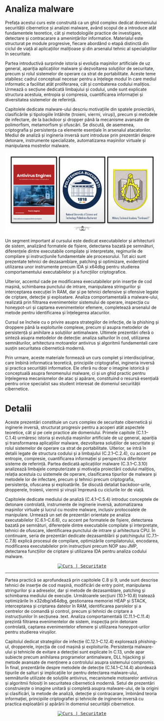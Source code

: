 # Analiza malware

Prefața acestui curs este construită ca un ghid complex dedicat domeniului securității cibernetice și analizei malware, având scopul de a introduce atât fundamentele teoretice, cât și metodologiile practice de investigare, detectare și contracarare a amenințărilor informatice. Materialul este structurat pe module progresive, fiecare abordând o etapă distinctă din ciclul de viață al aplicațiilor malițioase și din arsenalul tehnic al specialiștilor în securitate.

Partea introductivă surprinde istoria și evoluția mașinilor artificiale de uz general, apariția aplicațiilor malware și dezvoltarea soluțiilor de securitate, precum și rolul sistemelor de operare ca strat de portabilitate. Aceste teme stabilesc cadrul conceptual necesar pentru a înțelege modul în care mediul informatic a facilitat atât proliferarea, cât și combaterea codului malițios. Urmează o secțiune dedicată limbajului și codului, unde sunt explicate structura acestuia, entropia și compresia, cuantificarea informației și diversitatea sistemelor de referință.

Capitolele dedicate malware-ului descriu motivațiile din spatele proiectării, clasificările și tipologiile întâlnite (troieni, viermi, viruși), precum și metodele de infectare, de la backdoor și dropper până la mecanisme avansate de polimorfism, metamorfism și ofuscări. Se discută, de asemenea, criptografia și persistența ca elemente esențiale în arsenalul atacatorilor. Mediul de analiză și ingineria inversă sunt introduse prin prezentări despre detonare, instrumente specializate, automatizarea mașinilor virtuale și manipularea mostrelor malware.

<div align="center">
	<a href="https://github.com/Gagniuc/Antivirus-Engines">
	  <kbd>
	    <img src="https://github.com/Gagniuc/ATM/blob/main/img/abstract.png" alt="ATM | MTA">
	  </kbd>
	</a>
</div>

Un segment important al cursului este dedicat executabilelor și arhitecturii de sistem, analizând formatele de fișiere, detectarea bazată pe semnături, diferențele dintre executabile compilate și interpretate, regimurile de compilare și instrucțiunile fundamentale ale procesorului. Tot aici sunt prezentate tehnici de dezasamblare, patching și optimizare, evidențiind utilizarea unor instrumente precum IDA și x64dbg pentru studierea comportamentului executabilelor și a funcțiilor criptografice.

Ulterior, accentul cade pe modificarea executabilelor prin inserție de cod mașină, schimbarea punctului de intrare, manipularea stringurilor și interceptarea execuției în RAM, dar și pe tehnici defensive și ofensive legate de criptare, detecție și exploatare. Analiza comportamentală a malware-ului, realizată prin filtrarea evenimentelor sistemului de operare, inspecția cu honeypot-uri și captarea evenimentelor efemere, completează arsenalul de metode pentru identificarea și înțelegerea atacurilor.

Cursul se încheie cu o privire asupra strategiilor de infecție, de la phishing și droppere până la exploiturile complexe, precum și asupra metodelor de persistență și anihilare a soluțiilor antimalware. Ultimele prezentări oferă o sinteză asupra metodelor de detecție: analiza salturilor în cod, utilizarea semnăturilor, arhitectura motoarelor antivirus și algoritmii fundamentali care susțin securitatea cibernetică modernă.

Prin urmare, aceste materiale formează un curs complet și interdisciplinar, care îmbină informatica teoretică, principiile criptografiei, ingineria inversă și practica securității informatice. Ele oferă nu doar o imagine istorică și conceptuală asupra fenomenului malware, ci și un ghid practic pentru înțelegerea mecanismelor de atac și apărare, constituind o resursă esențială pentru orice specialist sau student interesat de domeniul securității cibernetice.

# Detalii

Aceste prezentări constituie un curs complex de securitate cibernetică și inginerie inversă, structurat progresiv pentru a acoperi atât aspectele teoretice, cât și pe cele practice ale domeniului. Primele capitole (C.1.1–C.1.4) urmăresc istoria și evoluția mașinilor artificiale de uz general, apariția și transformarea aplicațiilor malware, dezvoltarea soluțiilor de securitate și rolul sistemelor de operare ca strat de portabilitate. Ulterior, se intră în detalii legate de structura codului și a limbajului (C.2.1–C.2.4), cu accent pe entropie, compresie, cuantificarea informației și perspectiva diferitelor sisteme de referință. Partea dedicată aplicațiilor malware (C.3.1–C.3.10) analizează limbajele computerizate și motivația proiectării codului malițios, relația acestuia cu sistemele de operare, clasificarea tipurilor de malware și metodele lor de infectare, precum și tehnici precum criptografia, persistența, ofuscarea și exploatările. Se discută detaliat backdoor-urile, dropperele, troienii, viermii și virușii împreună cu ciclurile lor de viață.

Capitolele dedicate mediului de analiză (C.4.1–C.5.4) introduc conceptele de detonare controlată, instrumente de inginerie inversă, automatizarea mașinilor virtuale și lucrul cu mostre malware, inclusiv protocoalele de manipulare. Urmează un set de prezentări orientate pe analiza executabilelor (C.6.1–C.6.6), cu accent pe formatele de fișiere, detectarea bazată pe semnături, diferențele dintre executabile compilate și interpretate, tehnici de ofuscare, identificarea punctului de intrare și arhitectura CPU. În continuare, seria de prezentări dedicate dezasamblării și patchingului (C.7.1–C.7.8) explică procesul de compilare, optimizările compilatorului, encodarea, modificarea executabilelor prin instrucțiuni precum NOP sau JMP, detectarea funcțiilor de criptare și utilizarea IDA pentru analiza codului malware.

<div align="center">
	<a href="https://github.com/Gagniuc/Antivirus-Engines">
	  <kbd>
	    <img src="https://github.com/Gagniuc/Academia-Tehnica-Militara/blob/main/img/echilibru.png" alt="Curs | Securitate">
	  </kbd>
	</a>
</div>

***

Partea practică se aprofundează prin capitolele C.8 și 9, unde sunt descrise tehnici de inserție de cod mașină, modificări de entry point, manipularea stringurilor și a adreselor, dar și metode de dezasamblare, patching și schimbarea mediului de execuție. Următoarele secțiuni (10.1–10.8) tratează optimizările în x32dbg/x64dbg, gestionarea memoriei HEAP și STACK, interceptarea și criptarea datelor în RAM, identificarea parolelor și a centrelor de comandă și control, precum și tehnici de criptare a instrucțiunilor în secțiunea .text. Analiza comportamentală (C.11.1–C.11.4) prezintă filtrarea evenimentelor de sistem, inspecția prin detonare controlată, captarea evenimentelor efemere și utilizarea honeypot-urilor pentru studierea virușilor.

Capitolul dedicat strategiilor de infecție (C.12.1–C.12.4) explorează phishing-ul, dropperele, injecția de cod mașină și exploiturile. Persistența malware-ului și tehnicile de evitare a detecției sunt explicate în C.13, unde apar subiecte precum anihilarea programelor antimalware, DLL hijacking și metode avansate de menținere a controlului asupra sistemului compromis. În final, prezentările despre metodele de detecție (C.14.1–C.14.4) abordează tipurile de salturi și implicațiile lor pentru detectarea malware-ului, semnăturile utilizate de soluțiile antivirus, mecanismele motoarelor antivirus și algoritmii folosiți în securitatea cibernetică modernă. Setul de prezentări construiește o imagine unitară și completă asupra malware-ului, de la origini și clasificări, la metode de analiză, detecție și contracarare, îmbinând teoria informației, principiile criptografiei și tehnicile de inginerie inversă cu practica exploatării și apărării în domeniul securității cibernetice.

<div align="center">
	<a href="https://github.com/Gagniuc/Antivirus-Engines">
	  <kbd>
	    <img src="https://github.com/Gagniuc/ATM/blob/main/img/atm.png" alt="Curs | Securitate">
	  </kbd>
	</a>
</div>
